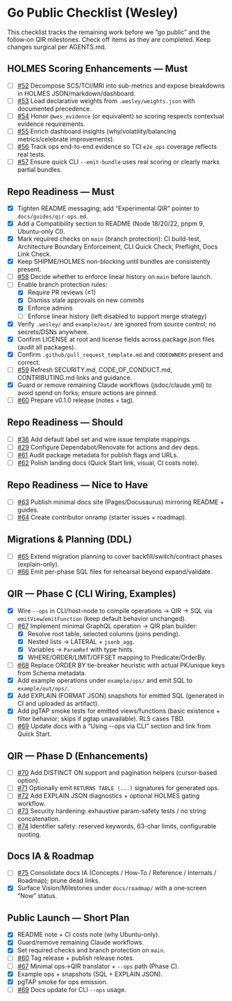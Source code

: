 # Go Public Checklist (Wesley)

This checklist tracks the remaining work before we “go public” and the follow‑on QIR milestones. Check off items as they are completed. Keep changes surgical per AGENTS.md.

## HOLMES Scoring Enhancements — Must
- [ ] [#52](https://github.com/flyingrobots/wesley/issues/52) Decompose SCS/TCI/MRI into sub-metrics and expose breakdowns in HOLMES JSON/markdown/dashboard.
- [ ] [#53](https://github.com/flyingrobots/wesley/issues/53) Load declarative weights from `.wesley/weights.json` with documented precedence.
- [ ] [#54](https://github.com/flyingrobots/wesley/issues/54) Honor `@wes_evidence` (or equivalent) so scoring respects contextual evidence requirements.
- [ ] [#55](https://github.com/flyingrobots/wesley/issues/55) Enrich dashboard insights (why/volatility/balancing metrics/celebrate improvements).
- [ ] [#56](https://github.com/flyingrobots/wesley/issues/56) Track ops end-to-end evidence so TCI `e2e_ops` coverage reflects real tests.
- [ ] [#57](https://github.com/flyingrobots/wesley/issues/57) Ensure quick CLI `--emit-bundle` uses real scoring or clearly marks partial bundles.

## Repo Readiness — Must
- [x] Tighten README messaging; add “Experimental QIR” pointer to `docs/guides/qir-ops.md`.
- [x] Add a Compatibility section to README (Node 18/20/22, pnpm 9, Ubuntu-only CI).
- [x] Mark required checks on `main` (branch protection): CI build-test, Architecture Boundary Enforcement, CLI Quick Check, Preflight, Docs Link Check.
- [x] Keep SHIPME/HOLMES non-blocking until bundles are consistently present.
- [ ] [#58](https://github.com/flyingrobots/wesley/issues/58) Decide whether to enforce linear history on `main` before launch.
- [ ] Enable branch protection rules:
  - [x] Require PR reviews (≥1)
  - [x] Dismiss stale approvals on new commits
  - [x] Enforce admins
  - [ ] Enforce linear history (left disabled to support merge strategy)
- [x] Verify `.wesley/` and `example/out/` are ignored from source control; no secrets/DSNs anywhere.
- [x] Confirm LICENSE at root and license fields across package.json files (audit all packages).
- [x] Confirm `.github/pull_request_template.md` and `CODEOWNERS` present and correct.
- [ ] [#59](https://github.com/flyingrobots/wesley/issues/59) Refresh SECURITY.md, CODE_OF_CONDUCT.md, CONTRIBUTING.md links and guidance.
- [x] Guard or remove remaining Claude workflows (jsdoc/claude.yml) to avoid spend on forks; ensure actions are pinned.
- [ ] [#60](https://github.com/flyingrobots/wesley/issues/60) Prepare v0.1.0 release (notes + tag).

## Repo Readiness — Should
- [ ] [#36](https://github.com/flyingrobots/wesley/issues/36) Add default label set and wire issue template mappings.
- [ ] [#29](https://github.com/flyingrobots/wesley/issues/29) Configure Dependabot/Renovate for actions and dev deps.
- [ ] [#61](https://github.com/flyingrobots/wesley/issues/61) Audit package metadata for publish flags and URLs.
- [ ] [#62](https://github.com/flyingrobots/wesley/issues/62) Polish landing docs (Quick Start link, visual, CI costs note).

## Repo Readiness — Nice to Have
- [ ] [#63](https://github.com/flyingrobots/wesley/issues/63) Publish minimal docs site (Pages/Docusaurus) mirroring README + guides.
- [ ] [#64](https://github.com/flyingrobots/wesley/issues/64) Create contributor onramp (starter issues + roadmap).

## Migrations & Planning (DDL)
- [ ] [#65](https://github.com/flyingrobots/wesley/issues/65) Extend migration planning to cover backfill/switch/contract phases (explain-only).
- [ ] [#66](https://github.com/flyingrobots/wesley/issues/66) Emit per-phase SQL files for rehearsal beyond expand/validate.

## QIR — Phase C (CLI Wiring, Examples)
- [x] Wire `--ops` in CLI/host-node to compile operations → QIR → SQL via `emitView`/`emitFunction` (keep default behavior unchanged).
- [ ] [#67](https://github.com/flyingrobots/wesley/issues/67) Implement minimal GraphQL operation → QIR plan builder:
  - [x] Resolve root table, selected columns (joins pending).
  - [x] Nested lists → LATERAL + `jsonb_agg`.
  - [x] Variables → `ParamRef` with type hints.
  - [x] WHERE/ORDER/LIMIT/OFFSET mapping to Predicate/OrderBy.
- [ ] [#68](https://github.com/flyingrobots/wesley/issues/68) Replace ORDER BY tie-breaker heuristic with actual PK/unique keys from Schema metadata.
- [x] Add example operations under `example/ops/` and emit SQL to `example/out/ops/`.
- [x] Add EXPLAIN (FORMAT JSON) snapshots for emitted SQL (generated in CI and uploaded as artifact).
- [x] Add pgTAP smoke tests for emitted views/functions (basic existence + filter behavior; skips if pgtap unavailable). RLS cases TBD.
- [ ] [#69](https://github.com/flyingrobots/wesley/issues/69) Update docs with a “Using --ops via CLI” section and link from Quick Start.

## QIR — Phase D (Enhancements)
- [ ] [#70](https://github.com/flyingrobots/wesley/issues/70) Add DISTINCT ON support and pagination helpers (cursor-based option).
- [ ] [#71](https://github.com/flyingrobots/wesley/issues/71) Optionally emit `RETURNS TABLE (...)` signatures for generated ops.
- [ ] [#72](https://github.com/flyingrobots/wesley/issues/72) Add EXPLAIN JSON diagnostics + optional HOLMES gating workflow.
- [ ] [#73](https://github.com/flyingrobots/wesley/issues/73) Security hardening: exhaustive param-safety tests / no string concatenation.
- [ ] [#74](https://github.com/flyingrobots/wesley/issues/74) Identifier safety: reserved keywords, 63-char limits, configurable quoting.

## Docs IA & Roadmap
- [ ] [#75](https://github.com/flyingrobots/wesley/issues/75) Consolidate docs IA (Concepts / How-To / Reference / Internals / Roadmap); prune dead links.
- [x] Surface Vision/Milestones under `docs/roadmap/` with a one‑screen “Now” status.

## Public Launch — Short Plan
- [x] README note + CI costs note (why Ubuntu-only).
- [x] Guard/remove remaining Claude workflows.
- [x] Set required checks and branch protection on `main`.
- [ ] [#60](https://github.com/flyingrobots/wesley/issues/60) Tag release + publish release notes.
- [ ] [#67](https://github.com/flyingrobots/wesley/issues/67) Minimal ops→QIR translator + `--ops` path (Phase C).
- [x] Example ops + snapshots (SQL + EXPLAIN JSON).
- [x] pgTAP smoke for ops emission.
- [ ] [#69](https://github.com/flyingrobots/wesley/issues/69) Docs update for CLI `--ops` usage.
